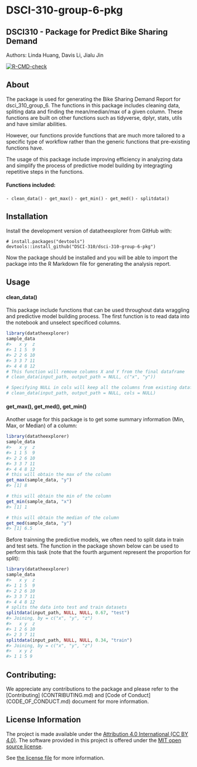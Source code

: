 
<!-- README.md is generated from README.Rmd. Please edit that file -->

# DSCI-310-group-6-pkg

## DSCI310 - Package for Predict Bike Sharing Demand

Authors: Linda Huang, Davis Li, Jialu Jin

<!-- badges: start -->

[![R-CMD-check](https://github.com/DSCI-310/dsci-310-group-6-pkg/actions/workflows/R-CMD-check.yaml/badge.svg)](https://github.com/DSCI-310/dsci-310-group-6-pkg/actions/workflows/R-CMD-check.yaml)
<!-- badges: end -->

## About

The package is used for generating the Bike Sharing Demand Report for
dsci_310_group_6. The functions in this package includes cleaning data,
spliting data and finding the mean/median/max of a given column. These
functions are built on other functions such as tidyverse, dplyr, stats,
utils and have similar abilities.

However, our functions provide functions that are much more tailored to
a specific type of workflow rather than the generic functions that
pre-existing functions have.

The usage of this package include improving efficiency in analyzing data
and simplify the process of predictive model building by integragting
repetitive steps in the functions.

#### Functions included:

```- clean_data()```
```- get_max()```
```- get_min()```
```- get_med()```
```- splitdata()```

## Installation

Install the development version of datatheexplorer from GitHub with:

    # install.packages("devtools")
    devtools::install_github("DSCI-310/dsci-310-group-6-pkg")

Now the package should be installed and you will be able to import the
package into the R Markdown file for generating the analysis report.

## Usage

#### clean_data()

This package include functions that can be used throughout data
wraggling and predictive model building process. The first function is
to read data into the notebook and unselect specificed columns.

``` r
library(datatheexplorer)
sample_data
#>   x y  z
#> 1 1 5  9
#> 2 2 6 10
#> 3 3 7 11
#> 4 4 8 12
# This function will remove columns X and Y from the final dataframe
# clean_data(input_path, output_path = NULL, c("x", "y"))

# Specifying NULL in cols will keep all the columns from existing dataframe
# clean_data(input_path, output_path = NULL, cols = NULL)
```

#### get_max(), get_med(), get_min()

Another usage for this package is to get some summary information (Min,
Max, or Median) of a column:

``` r
library(datatheexplorer)
sample_data
#>   x y  z
#> 1 1 5  9
#> 2 2 6 10
#> 3 3 7 11
#> 4 4 8 12
# this will obtain the max of the column
get_max(sample_data, "y")
#> [1] 8

# this will obtain the min of the column
get_min(sample_data, "x")
#> [1] 1

# this will obtain the median of the column
get_med(sample_data, "y")
#> [1] 6.5
```

Before trainning the predictive models, we often need to split data in
train and test sets. The function in the package shown below can be used
to perform this task (note that the fourth argument represent the
proportion for split):

``` r
library(datatheexplorer)
sample_data
#>   x y  z
#> 1 1 5  9
#> 2 2 6 10
#> 3 3 7 11
#> 4 4 8 12
# splits the data into test and train datasets
splitdata(input_path, NULL, NULL, 0.67, "test")
#> Joining, by = c("x", "y", "z")
#>   x y  z
#> 1 2 6 10
#> 2 3 7 11
splitdata(input_path, NULL, NULL, 0.34, "train")
#> Joining, by = c("x", "y", "z")
#>   x y z
#> 1 1 5 9
```

## Contributing:

We appreciate any contributions to the package and please refer to the
\[Contributing\] (CONTRIBUTING.md) and \[Code of Conduct\]
(CODE_OF_CONDUCT.md) document for more information.

## License Information

The project is made available under the [Attribution 4.0 International
(CC BY 4.0)](https://creativecommons.org/licenses/by/4.0/). The software
provided in this project is offered under the [MIT open source
license](https://opensource.org/license/mit/).

See [the license file](LICENSE.md) for more information.
